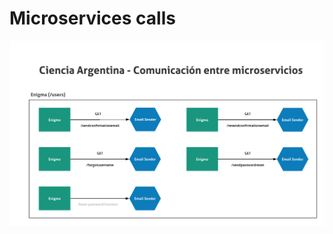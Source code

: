 # Microservices calls

![Alt text](./microservices_calls.png?raw=true "Comunicación entre microservicios")